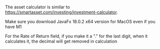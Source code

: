 The asset calculator is similar to https://smartasset.com/investing/investment-calculator.

Make sure you download JavaFx 18.0.2 x64 version for MacOS even if you have M1

For the Rate of Return field, if you make it a "." for the last digit, when it calculates it, the decimal will get removed in calculation